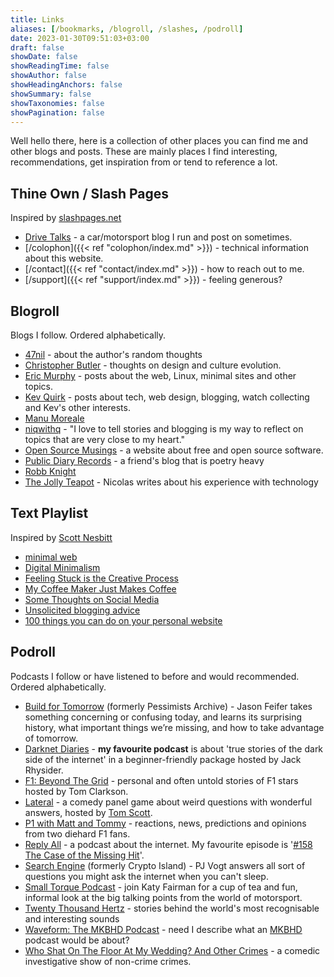 ```yaml
---
title: Links
aliases: [/bookmarks, /blogroll, /slashes, /podroll]
date: 2023-01-30T09:51:03+03:00
draft: false
showDate: false
showReadingTime: false
showAuthor: false
showHeadingAnchors: false
showSummary: false
showTaxonomies: false
showPagination: false
---
```


Well hello there, here is a collection of other places you can find me and other  blogs and posts. These are mainly places I find interesting, recommendations, get inspiration from or tend to reference a lot.

## Thine Own / Slash Pages

Inspired by [slashpages.net](https://slashpages.net/)

- [Drive Talks](https://auto.insidemordecai.com) - a car/motorsport blog I run and post on sometimes.
- [/colophon]({{< ref "colophon/index.md" >}}) - technical information about this website. 
- [/contact]({{< ref "contact/index.md" >}}) - how to reach out to me.
- [/support]({{< ref "support/index.md" >}}) - feeling generous?

## Blogroll

Blogs I follow. Ordered alphabetically. 

- [47nil](https://47nil.com) - about the author's random thoughts
- [Christopher Butler](https://www.chrbutler.com/) - thoughts on design and culture evolution.
- [Eric Murphy](https://ericmurphy.xyz) - posts about the web, Linux, minimal sites and other topics.
- [Kev Quirk](https://kevquirk.com/) - posts about tech, web design, blogging, watch collecting and Kev's other interests.
- [Manu Moreale](https://manuelmoreale.com/)
- [niqwithq](https://niqwithq.com) - "I love to tell stories and blogging is my way to reflect on topics that are very close to my heart."
- [Open Source Musings](https://opensourcemusings.com/) - a website about free and open source software.
- [Public Diary Records](https://iamrajab.blogspot.com/) - a friend's blog that is poetry heavy
- [Robb Knight](https://rknight.me)
- [The Jolly Teapot](https://thejollyteapot.com/about) - Nicolas writes about his experience with technology

## Text Playlist

Inspired by [Scott Nesbitt](https://scottnesbitt.net/)

- [minimal web](https://mnmlist.com/w/)
- [Digital Minimalism](https://47nil.com/digital.html)
- [Feeling Stuck is the Creative Process](https://writing.fm/stuck)
- [My Coffee Maker Just Makes Coffee](https://btxx.org/posts/one-thing/)
- [Some Thoughts on Social Media](https://chrishannah.me/some-thoughts-on-social-media-2021-sept/)
- [Unsolicited blogging advice](https://manuelmoreale.com/unsolicited-blogging-advice)
- [100 things you can do on your personal website](https://jamesg.blog/2024/02/19/personal-website-ideas/)

## Podroll

Podcasts I follow or have listened to before and would recommended. Ordered alphabetically. 

- [Build for Tomorrow](https://www.jasonfeifer.com/build-for-tomorrow/) (formerly Pessimists Archive) - Jason Feifer takes something concerning or confusing today, and learns its surprising history, what important things we’re missing, and how to take advantage of tomorrow.
- [Darknet Diaries](https://darknetdiaries.com/) - **my favourite podcast** is about 'true stories of the dark side of the internet' in a beginner-friendly package hosted by Jack Rhysider. 
- [F1: Beyond The Grid](https://audioboom.com/channel/beyond-the-grid) - personal and often untold stories of F1 stars hosted by Tom Clarkson.
- [Lateral](https://lateralcast.com/) - a comedy panel game about weird questions with wonderful answers, hosted by [Tom Scott](https://www.tomscott.com/).
- [P1 with Matt and Tommy](https://lnk.to/p1podcast/) - reactions, news, predictions and opinions from two diehard F1 fans.
- [Reply All](https://gimletmedia.com/shows/reply-all/) - a podcast about the internet. My favourite episode is '[#158 The Case of the Missing Hit](https://gimletmedia.com/shows/reply-all/o2h8bx/158-the-case-of-the-missing-hit/)'.
- [Search Engine](https://www.searchengine.show/) (formerly Crypto Island) - PJ Vogt answers all sort of questions you might ask the internet when you can't sleep.
- [Small Torque Podcast](https://podcasters.spotify.com/pod/show/katy-fairman/) - join Katy Fairman for a cup of tea and fun, informal look at the big talking points from the world of motorsport.
- [Twenty Thousand Hertz](https://www.20k.org/) - stories behind the world's most recognisable and interesting sounds
- [Waveform: The MKBHD Podcast](http://www.youtube.com/@Waveform) - need I describe what an [MKBHD](http://www.youtube.com/@mkbhd) podcast would be about?
- [Who Shat On The Floor At My Wedding? And Other Crimes](https://www.whoshatontheflooratmywedding.com/) - a comedic investigative show of non-crime crimes.
